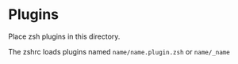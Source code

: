 # Plugins

Place zsh plugins in this directory.

The zshrc loads plugins named `name/name.plugin.zsh` or `name/_name`
